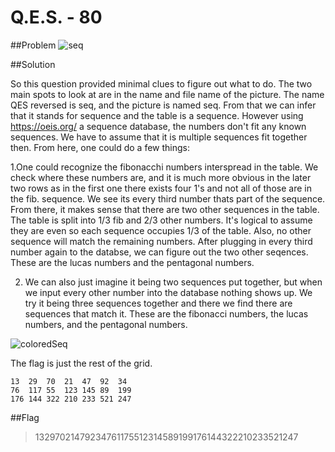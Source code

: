 # Q.E.S. - 80

##Problem
![seq](http://compete.sctf.io/problems/2015q1/seq.png "seq")


##Solution

So this question provided minimal clues to figure out what to do. The two main spots to look at are in the name and file name of the picture. The name QES reversed is seq, and the picture is named seq. From that we can infer that it stands for sequence and the table is a sequence. However using https://oeis.org/ a sequence database, the numbers don't fit any known sequences. We have to assume that it is multiple sequences fit together then. From here, one could do a few things:

1.One could recognize the fibonacchi numbers interspread in the table. We check where these numbers are, and it is much more obvious in the later two rows as in the first one there exists four 1's and not all of those are in the fib. sequence. We see its every third number thats part of the sequence. From there, it makes sense that there are two other sequences in the table. The table is split into 1/3 fib and 2/3 other numbers. It's logical to assume they are even so each sequence occupies 1/3 of the table. Also, no other sequence will match the remaining numbers. After plugging in every third number again to the databse, we can figure out the two other seqences. These are the lucas numbers and the pentagonal numbers. 

2. We can also just imagine it being two sequences put together, but when we input every other number into the database nothing shows up. We try it being three sequences together and there we find there are sequences that match it. These are the fibonacci numbers, the lucas numbers, and the pentagonal numbers.

![coloredSeq](http://s16.postimg.org/pwvjc7g5x/QES.png "coloredSeq")

The flag is just the rest of the grid.

    13  29  70  21  47  92  34
    76  117 55  123 145 89  199
    176 144 322 210 233 521 247

##Flag

>13297021479234761175512314589199176144322210233521247
